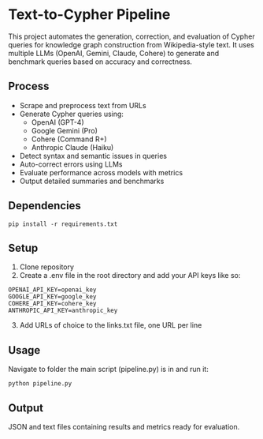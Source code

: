 # Text-to-Cypher Pipeline

This project automates the generation, correction, and evaluation of Cypher queries for knowledge graph construction from Wikipedia-style text. It uses multiple LLMs (OpenAI, Gemini, Claude, Cohere) to generate and benchmark queries based on accuracy and correctness.

## Process

- Scrape and preprocess text from URLs
- Generate Cypher queries using:
  - OpenAI (GPT-4)
  - Google Gemini (Pro)
  - Cohere (Command R+)
  - Anthropic Claude (Haiku)
- Detect syntax and semantic issues in queries
- Auto-correct errors using LLMs
- Evaluate performance across models with metrics
- Output detailed summaries and benchmarks

## Dependencies

```
pip install -r requirements.txt
```
## Setup

1. Clone repository
2. Create a .env file in the root directory and add your API keys like so:

```
OPENAI_API_KEY=openai_key
GOOGLE_API_KEY=google_key
COHERE_API_KEY=cohere_key
ANTHROPIC_API_KEY=anthropic_key
```
3. Add URLs of choice to the links.txt file, one URL per line

## Usage

Navigate to folder the main script (pipeline.py)  is in and run it:
```
python pipeline.py
```

## Output

JSON and text files containing results and metrics ready for evaluation.


